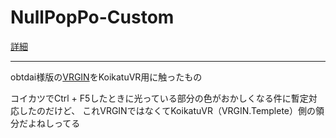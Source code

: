 # NullPopPo-Custom
[詳細](https://github.com/NullPopPoLab/KoikatuVR/blob/master/!NullPopPo-Custom.md)

---
obtdai様版の[VRGIN](https://github.com/obtdai/VRGIN)をKoikatuVR用に触ったもの

コイカツでCtrl + F5したときに光っている部分の色がおかしくなる件に暫定対応したのだけど、
これVRGINではなくてKoikatuVR（VRGIN.Templete）側の領分だよねしってる
